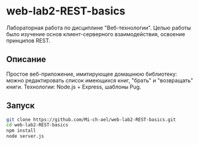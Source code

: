 # web-lab2-REST-basics
Лабораторная работа по дисциплине "Веб-технологии". Целью работы было изучение основ клиент-серверного взаимодействия, освоение принципов REST.

## Описание
Простое веб-приложение, имитирующее домашнюю библиотеку: можно редактировать список имеющихся книг, "брать" и "возвращать" книги. Технологии: Node.js + Express, шаблоны Pug.

## Запуск
```bash
git clone https://github.com/Mi-ch-ael/web-lab2-REST-basics.git
cd web-lab2-REST-basics
npm install
node server.js
```
